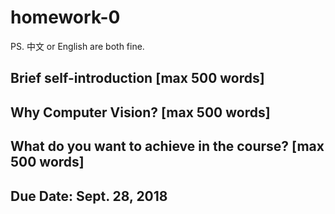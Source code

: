 # homework-0


PS. 中文 or English are both fine.

## Brief self-introduction [max 500 words]

## Why Computer Vision? [max 500 words]

## What do you want to achieve in the course? [max 500 words]

## Due Date: Sept. 28, 2018
